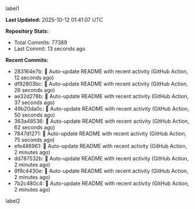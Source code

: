 
label1 
<!-- ACTIVITY_START -->
**Last Updated:** 2025-10-12 01:41:07 UTC

**Repository Stats:**
- Total Commits: 77389
- Last Commit: 13 seconds ago

**Recent Commits:**
- 283164e7b: 🤖 Auto-update README with recent activity (GitHub Action, 12 seconds ago)
- df92803bc: 🤖 Auto-update README with recent activity (GitHub Action, 26 seconds ago)
- ae32d278b: 🤖 Auto-update README with recent activity (GitHub Action, 37 seconds ago)
- 49b20da0c: 🤖 Auto-update README with recent activity (GitHub Action, 50 seconds ago)
- 363a48536: 🤖 Auto-update README with recent activity (GitHub Action, 62 seconds ago)
- 7847d1271: 🤖 Auto-update README with recent activity (GitHub Action, 75 seconds ago)
- efe486961: 🤖 Auto-update README with recent activity (GitHub Action, 2 minutes ago)
- dd787532b: 🤖 Auto-update README with recent activity (GitHub Action, 2 minutes ago)
- 9f9c4430e: 🤖 Auto-update README with recent activity (GitHub Action, 2 minutes ago)
- 7b2c480c4: 🤖 Auto-update README with recent activity (GitHub Action, 2 minutes ago)
<!-- ACTIVITY_END -->

label2
